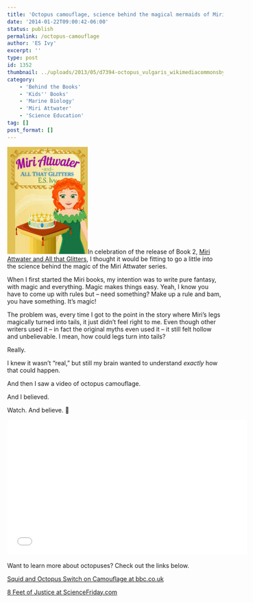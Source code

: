 ```yaml
---
title: 'Octopus camouflage, science behind the magical mermaids of Miri Attwater'
date: '2014-01-22T09:00:42-06:00'
status: publish
permalink: /octopus-camouflage
author: 'ES Ivy'
excerpt: ''
type: post
id: 1352
thumbnail: ../uploads/2013/05/d7394-octopus_vulgaris_wikimediacommonsbymatthieusontag.jpg
category:
    - 'Behind the Books'
    - 'Kids'' Books'
    - 'Marine Biology'
    - 'Miri Attwater'
    - 'Science Education'
tag: []
post_format: []
---
```

![best books for girls : All That Glitters cover 188 x 250](../uploads/2014/01/All-That-Glitters-cover-188-x-250.jpg)In celebration of the release of Book 2, [Miri Attwater and All that Glitters](http://www.amazon.com/Attwater-Glitters-Mermaid-Princess-Adventures-ebook/dp/B00HKK1GYC/ "All that glitters amazon"), I thought it would be fitting to go a little into the science behind the magic of the Miri Attwater series.

When I first started the Miri books, my intention was to write pure fantasy, with magic and everything. Magic makes things easy. Yeah, I know you have to come up with rules but – need something? Make up a rule and bam, you have something. It’s magic!

The problem was, every time I got to the point in the story where Miri’s legs magically turned into tails, it just didn’t feel right to me. Even though other writers used it – in fact the original myths even used it – it still felt hollow and unbelievable. I mean, how could legs turn into tails?

Really.

I knew it wasn’t “real,” but still my brain wanted to understand *exactly* how that could happen.

And then I saw a video of octopus camouflage.

And I believed.

Watch. And believe. 🙂

<iframe allowfullscreen="" frameborder="0" height="315" src="//www.youtube.com/embed/-Hi5muM44NE?rel=0&start=258" width="560"></iframe>

Want to learn more about octopuses? Check out the links below.

[Squid and Octopus Switch on Camouflage at bbc.co.uk](http://www.bbc.co.uk/nature/15654086)

[8 Feet of Justice at ScienceFriday.com](http://www.sciencefriday.com/blogs/08/11/2011/8-feet-of-justice.html)